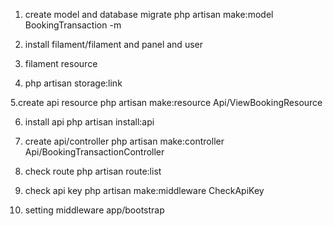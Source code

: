 1. create model and database migrate
php artisan make:model BookingTransaction -m

2. install filament/filament and panel and user

3. filament resource

4. php artisan storage:link 

5.create api resource
php artisan make:resource Api/ViewBookingResource 

6. install api
php artisan install:api

7. create api/controller
php artisan make:controller Api/BookingTransactionController

8. check route
php artisan route:list

9. check api key
php artisan make:middleware CheckApiKey

10. setting middleware app/bootstrap